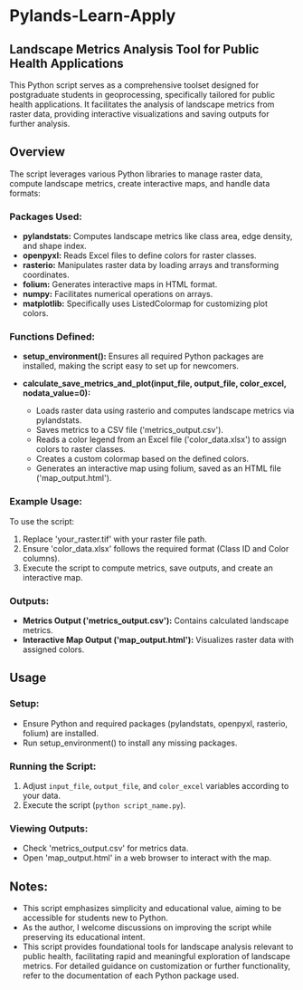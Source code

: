 # Pylands-Learn-Apply

## Landscape Metrics Analysis Tool for Public Health Applications

This Python script serves as a comprehensive toolset designed for postgraduate students in geoprocessing, specifically tailored for public health applications. It facilitates the analysis of landscape metrics from raster data, providing interactive visualizations and saving outputs for further analysis.

## Overview

The script leverages various Python libraries to manage raster data, compute landscape metrics, create interactive maps, and handle data formats:

### Packages Used:

- **pylandstats:** Computes landscape metrics like class area, edge density, and shape index.
- **openpyxl:** Reads Excel files to define colors for raster classes.
- **rasterio:** Manipulates raster data by loading arrays and transforming coordinates.
- **folium:** Generates interactive maps in HTML format.
- **numpy:** Facilitates numerical operations on arrays.
- **matplotlib:** Specifically uses ListedColormap for customizing plot colors.

### Functions Defined:

- **setup_environment():** Ensures all required Python packages are installed, making the script easy to set up for newcomers.
  
- **calculate_save_metrics_and_plot(input_file, output_file, color_excel, nodata_value=0):**
  - Loads raster data using rasterio and computes landscape metrics via pylandstats.
  - Saves metrics to a CSV file ('metrics_output.csv').
  - Reads a color legend from an Excel file ('color_data.xlsx') to assign colors to raster classes.
  - Creates a custom colormap based on the defined colors.
  - Generates an interactive map using folium, saved as an HTML file ('map_output.html').

### Example Usage:

To use the script:

1. Replace 'your_raster.tif' with your raster file path.
2. Ensure 'color_data.xlsx' follows the required format (Class ID and Color columns).
3. Execute the script to compute metrics, save outputs, and create an interactive map.

### Outputs:

- **Metrics Output ('metrics_output.csv'):** Contains calculated landscape metrics.
- **Interactive Map Output ('map_output.html'):** Visualizes raster data with assigned colors.

## Usage

### Setup:

- Ensure Python and required packages (pylandstats, openpyxl, rasterio, folium) are installed.
- Run setup_environment() to install any missing packages.

### Running the Script:

1. Adjust `input_file`, `output_file`, and `color_excel` variables according to your data.
2. Execute the script (`python script_name.py`).

### Viewing Outputs:

- Check 'metrics_output.csv' for metrics data.
- Open 'map_output.html' in a web browser to interact with the map.

## Notes:

- This script emphasizes simplicity and educational value, aiming to be accessible for students new to Python.
- As the author, I welcome discussions on improving the script while preserving its educational intent.
- This script provides foundational tools for landscape analysis relevant to public health, facilitating rapid and meaningful exploration of landscape metrics. For detailed guidance on customization or further functionality, refer to the documentation of each Python package used.
